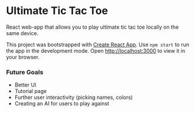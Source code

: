 # Ultimate Tic Tac Toe
React web-app that allows you to play ultimate tic tac toe locally on the same device. 

This project was bootstrapped with [Create React App](https://github.com/facebook/create-react-app).
Use `npm start` to run the app in the development mode.
Open [http://localhost:3000](http://localhost:3000) to view it in your browser.

### Future Goals
- Better UI
- Tutorial page
- Further user interactivity (picking names, colors)
- Creating an AI for users to play against